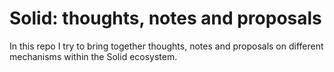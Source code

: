 
# Solid: thoughts, notes and proposals

In this repo I try to bring together thoughts, notes and proposals on different mechanisms within the Solid ecosystem.
